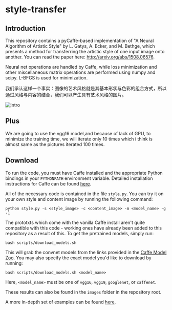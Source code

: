 # style-transfer

## Introduction

This repository contains a pyCaffe-based implementation of "A Neural Algorithm of Artistic Style" by L. Gatys, A. Ecker, and M. Bethge, which presents a method for transferring the artistic style of one input image onto another. You can read the paper here: http://arxiv.org/abs/1508.06576. 

Neural net operations are handled by Caffe, while loss minimization and other miscellaneous matrix operations are performed using numpy and scipy. L-BFGS is used for minimization.

我们承认这样一个事实：图像的艺术风格就是其基本形状与色彩的组合方式，所以通过风格与内容的结合，我们可以产生具有艺术风格的图片。

![intro](https://dn-anything-about-doc.qbox.me/document-uid440821labid3126timestamp1498730087122.png/wm)


## Plus
We are going to use the vgg16 model,and because of lack of GPU, to minimize the training time, we will iterate only 10 times which i think is almost same as the pictures iterated 100 times.

## Download

To run the code, you must have Caffe installed and the appropriate Python bindings in your `PYTHONPATH` environment variable. Detailed installation instructions for Caffe can be found [here](http://caffe.berkeleyvision.org/installation.html).

All of the necessary code is contained in the file `style.py`. You can try it on your own style and content image by running the following command:

```
python style.py -s <style_image> -c <content_image> -m <model_name> -g -1
```

The prototxts which come with the vanilla Caffe install aren't quite compatible with this code - working ones have already been added to this repository as a result of this. To get the pretrained models, simply run:

```
bash scripts/download_models.sh
```

This will grab the convnet models from the links provided in the [Caffe Model Zoo](https://github.com/BVLC/caffe/wiki/Model-Zoo). You may also specify the exact model you'd like to download by running:

```
bash scripts/download_models.sh <model_name>
```

Here, `<model_name>` must be one of `vgg16`, `vgg19`, `googlenet`, or `caffenet`.


These results can also be found in the `images` folder in the repository root.

A more in-depth set of examples can be found [here](http://frankzliu.com/artistic-style-transfer/).
